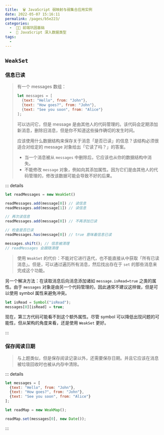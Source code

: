 ```yaml
---
title:  🗑 JavaScript 弱映射与弱集合应用实例
date: 2022-05-07 15:16:11
permalink: /pages/b5e223/
categories:
  -  🚶🏻 前端巩固基础
  -  📕 JavaScript 深入数据类型
tags:
  - 
---
```


## `WeakSet`

### 信息已读

> 有一个 messages 数组：
>
> ```js
> let messages = [
>   {text: "Hello", from: "John"},
>   {text: "How goes?", from: "John"},
>   {text: "See you soon", from: "Alice"}
> ];
> ```
>
> 可以访问它，但是 message 是由其他人的代码管理的。该代码会定期添加新消息，删除旧消息，但是你不知道这些操作确切的发生时间。
>
> 应该使用什么数据结构来保存关于消息「是否已读」的信息？该结构必须很适合对给定的 message 对象给出「它读了吗？」的答案。
>
> + 当一个消息被从 `messages` 中删除后，它应该也从你的数据结构中消失。
> + 不能修改 `message` 对象，例如向其添加属性。因为它们是由其他人的代码管理的，修改该数据可能会导致不好的后果。



::: details

```js
let readMessages = new WeakSet()

readMessages.add(message[0]) // 读信息
readMessages.add(message[1]) // 读信息

// 再次读信息
readMessages.add(message[0]) // 不再添加已读

// 检查是否已读
readMessages.has(message[0]) // true 意味着信息已读

messages.shift(); // 信息被清理
// readMessages 会跟随清理
```

> 使用 `WeakSet` 的代价：不能对它进行迭代，也不能直接从中获取「所有已读消息」。但是，可以通过遍历所有消息，然后找出存在于 `set` 的那些消息来完成这个功能。



另一个解决方法：在读取消息后向消息添加诸如 `message.isRead=true` 之类的属性。由于 `messages` 对象是由另一个代码管理的，因此通常不建议这样做，但是可以使用 symbol 属性来避免冲突。

```js
let isRead = Symbol("isRead");
messages[0][isRead] = true;
```

现在，第三方代码可能看不到这个额外属性。尽管 symbol 可以降低出现问题的可能性，但从架构的角度来看，还是使用 `WeakSet` 更好。

:::



### 保存阅读日期

> 与上题类似，但是保存阅读记录以外，还需要保存日期。并且它应该在消息被垃圾回收时也被从内存中清除。

::: details

```js
let messages = [
  {text: "Hello", from: "John"},
  {text: "How goes?", from: "John"},
  {text: "See you soon", from: "Alice"}
];

let readMap = new WeakMap();

readMap.set(messages[0], new Date());
```

:::
